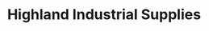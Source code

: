 ---
title: "Highland Industrial Supplies"
url: /hatston-kirkwall/highland-industrial-supplies/
shop: hardware
---